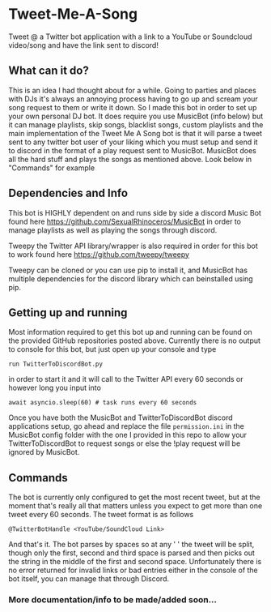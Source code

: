 # Tweet-Me-A-Song
Tweet @ a Twitter bot application with a link to a YouTube or Soundcloud video/song and have the link sent to discord!

## What can it do?
This is an idea I had thought about for a while. Going to parties and places with DJs it's always an annoying process having to go up and scream your song request to them or write it down. So I made this bot in order to set up your own personal DJ bot. It does require you use MusicBot (info below) but it can manage playlists, skip songs, blacklist songs, custom playlists and the main implementation of the Tweet Me A Song bot is that it will parse a tweet sent to any twitter bot user of your liking which you must setup and send it to discord in the format of a play request sent to MusicBot. MusicBot does all the hard stuff and plays the songs as mentioned above. Look below in "Commands" for example

## Dependencies and Info

This bot is HIGHLY dependent on and runs side by side a discord Music Bot found here https://github.com/SexualRhinoceros/MusicBot in order to manage playlists as well as playing the songs through discord.

Tweepy the Twitter API library/wrapper is also required in order for this bot to work found here https://github.com/tweepy/tweepy

Tweepy can be cloned or you can use pip to install it, and MusicBot has multiple dependencies for the discord library which can beinstalled using pip.

## Getting up and running
Most information required to get this bot up and running can be found on the provided GitHub repositories posted above. Currently there is no output to console for this bot, but just open up your console and type 

`run TwitterToDiscordBot.py` 

in order to start it and it will call to the Twitter API every 60 seconds or however long you input into 

`await asyncio.sleep(60) # task runs every 60 seconds`

Once you have both the MusicBot and TwitterToDiscordBot discord applications setup, go ahead and replace the file
`permission.ini` in the MusicBot config folder with the one I provided in this repo to allow your TwitterToDiscordBot to request songs or else the !play request will be ignored by MusicBot.

## Commands
The bot is currently only configured to get the most recent tweet, but at the moment that's really all that matters unless you expect to get more than one tweet every 60 seconds. The tweet format is as follows

`@TwitterBotHandle <YouTube/SoundCloud Link>`

And that's it. The bot parses by spaces so at any ' ' the tweet will be split, though only the first, second and third space is parsed and then picks out the string in the middle of the first and second space. Unfortunately there is no error returned for invalid links or bad entries either in the console of the bot itself, you can manage that through Discord.

### More documentation/info to be made/added soon...
